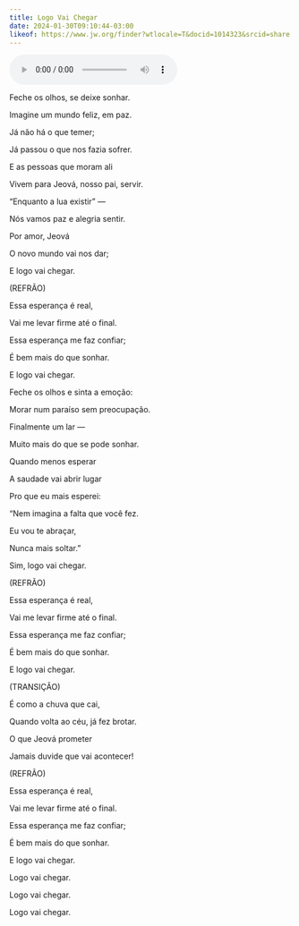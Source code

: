 ```yaml
---
title: Logo Vai Chegar
date: 2024-01-30T09:10:44-03:00
likeof: https://www.jw.org/finder?wtlocale=T&docid=1014323&srcid=share
---
```


<audio controls class='u-audio'>
    <source src="https://download-a.akamaihd.net/files/media_publication/f1/osg_T_058.mp3">
</audio>

Feche os olhos, se deixe sonhar.

Imagine um mundo feliz, em paz.

Já não há o que temer;

Já passou o que nos fazia sofrer.

E as pessoas que moram ali

Vivem para Jeová, nosso pai, servir.

“Enquanto a lua existir” —

Nós vamos paz e alegria sentir.

Por amor, Jeová

O novo mundo vai nos dar;

E logo vai chegar.

(REFRÃO)

Essa esperança é real,

Vai me levar firme até o final.

Essa esperança me faz confiar;

É bem mais do que sonhar.

E logo vai chegar.

Feche os olhos e sinta a emoção:

Morar num paraíso sem preocupação.

Finalmente um lar —

Muito mais do que se pode sonhar.

Quando menos esperar

A saudade vai abrir lugar

Pro que eu mais esperei:

“Nem imagina a falta que você fez.

Eu vou te abraçar,

Nunca mais soltar.”

Sim, logo vai chegar.

(REFRÃO)

Essa esperança é real,

Vai me levar firme até o final.

Essa esperança me faz confiar;

É bem mais do que sonhar.

E logo vai chegar.

(TRANSIÇÃO)

É como a chuva que cai,

Quando volta ao céu, já fez brotar.

O que Jeová prometer

Jamais duvide que vai acontecer!

(REFRÃO)

Essa esperança é real,

Vai me levar firme até o final.

Essa esperança me faz confiar;

É bem mais do que sonhar.

E logo vai chegar.

Logo vai chegar.

Logo vai chegar.

Logo vai chegar.
